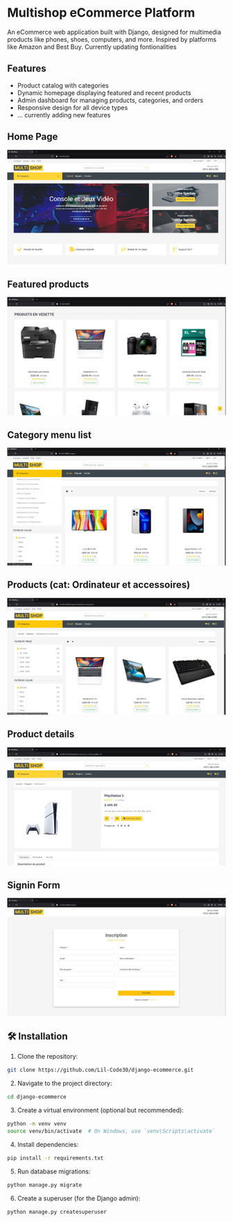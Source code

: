 # Multishop eCommerce Platform
An eCommerce web application built with Django, designed for multimedia products like phones, shoes, computers, and more. Inspired by platforms like Amazon and Best Buy. Currently updating fontionalities

## Features
- Product catalog with categories
- Dynamic homepage displaying featured and recent products
- Admin dashboard for managing products, categories, and orders
- Responsive design for all device types
- ... currently adding new features

## Home Page
![Alt text](screenshots/home01.png)

## Featured products
![Alt text](screenshots/home02.png)

## Category menu list
![Alt text](screenshots/products-cat.png)

## Products (cat: Ordinateur et accessoires)
![Alt text](screenshots/products.png)

## Product details
![Alt text](screenshots/product-detail.png)

## Signin Form
![Alt text](screenshots/signin-from.png)


## 🛠️ Installation
1. Clone the repository:
 ``` bash
git clone https://github.com/Lil-Code30/django-ecommerce.git
```
2. Navigate to the project directory:
 ``` bash
cd django-ecommerce
```
3. Create a virtual environment (optional but recommended):
 ``` bash
python -m venv venv
source venv/bin/activate  # On Windows, use `venv\Scripts\activate`
```
4. Install dependencies:
 ``` bash
pip install -r requirements.txt
```
5. Run database migrations:
 ``` bash
python manage.py migrate
```
6. Create a superuser (for the Django admin):
 ``` bash
python manage.py createsuperuser
```

